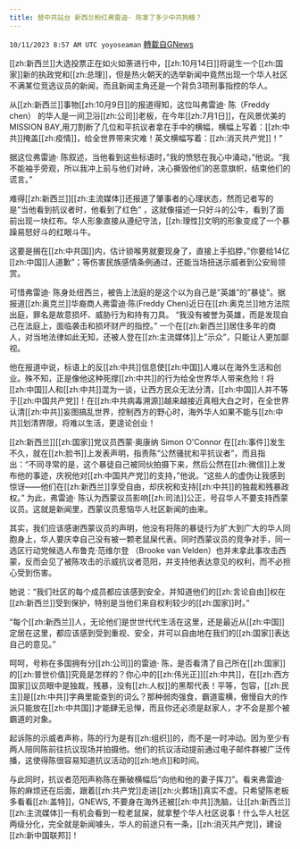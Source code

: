 ```yaml
---
title: 替中共站台 新西兰粉红弗雷迪· 陈拿了多少中共狗粮？
---
```

`10/11/2023 8:57 AM UTC yoyoseaman` [轉載自GNews](https://gnews.org/articles/1818192)

[[zh:新西兰]]大选投票正在如火如荼进行中，[[zh:10月14日]]将诞生一个[[zh:国家]]新的执政党和[[zh:总理]]，但是热火朝天的选举新闻中竟然出现一个华人社区不满某位竞选议员的新闻，而且新闻主角还是一个背负3项刑事指控的华人。 

从[[zh:新西兰]]事物[[zh:10月9日]]的报道得知，这位叫弗雷迪· 陈（Freddy chen） 的华人是一间卫浴[[zh:公司]]老板，在今年[[zh:7月1日]]，在风景优美的MISSION BAY,用刀割断了几位和平抗议者拿在手中的横幅，横幅上写着：[[zh:中共]]掩盖[[zh:疫情]]，给全世界带来灾难！英文横幅写着：[[zh:消灭共产党]]！” 

据这位弗雷迪· 陈叙述，当他看到这些标语时，”我的愤怒在我心中涌动，”他说。“我不能袖手旁观，所以我冲上前与他们对峙，决心撕毁他们的恶意旗帜，结束他们的谎言。” 

难得[[zh:新西兰]][[zh:主流媒体]]还报道了肇事者的心理状态，然而记者写的是”当他看到抗议者时，他看到了红色” ，这就像描述一只好斗的公牛，看到了面前出现一块红布。华人形象直接从遵纪守法，[[zh:理性]]文明的形象变成了一个暴躁易怒好斗的红眼斗牛。 

这要是搁在[[zh:中共国]]内，估计锁喉男就要现身了，直接上手掐脖，”你要给14亿[[zh:中国]]人道歉”；等伤害民族感情条例通过，还能当场扭送示威者到公安局领赏。 

可惜弗雷迪· 陈身处纽西兰，被告上法庭的是这个以为自己是”英雄”的”暴徒”。据报道[[zh:奥克兰]]华裔商人弗雷迪·陈(Freddy Chen)近日在[[zh:奥克兰]]地方法院出庭，罪名是故意损坏、威胁行为和持有刀具。 “我没有被誉为英雄，而是发现自己在法庭上，面临袭击和损坏财产的指控。” 一个在[[zh:新西兰]]居住多年的商人，对当地法律如此无知，还被人登在[[zh:主流媒体]]上”示众”，只能让人更加鄙视。 

他在报道中说，标语上的反[[zh:中共]]信息使[[zh:中国]]人难以在海外生活和创业。殊不知，正是像他这种死撑[[zh:中共]]的行为给全世界华人带来危险！将[[zh:中国]]人和[[zh:中共]]混为一谈，让西方民众无法分清，[[zh:中国]]人并不等于[[zh:中国共产党]]！在[[zh:中共病毒溯源]]越来越接近真相大白之时，在全世界认清[[zh:中共]]妄图搞乱世界，控制西方的野心时，海外华人如果不能与[[zh:中共]]划清界限，将难以生活，更遑论创业！ 

[[zh:新西兰]][[zh:国家]]党议员西蒙·奥康纳 Simon O'Connor 在[[zh:事件]]发生不久，就在[[zh:脸书]]上发表声明，指责陈“公然骚扰和平抗议者”，而且指出：“不同寻常的是，这个暴徒自己被同伙拍摄下来，然后公然在[[zh:微信]]上发布他的事迹，庆祝他对[[zh:中国共产党]]的支持，”他说。“这些人的虚伪让我感到惊讶——他们在[[zh:新西兰]]享受自由，却庆祝和支持[[zh:中共]]的独裁和残暴政权。” 为此，弗雷迪· 陈认为西蒙议员影响[[zh:司法]]公正，号召华人不要支持西蒙议员。这就是新闻里，西蒙议员惹恼华人社区新闻的由来。

其实，我们应该感谢西蒙议员的声明，他没有将陈的暴徒行为扩大到广大的华人同胞身上，华人要庆幸自己没有被一颗老鼠屎代表。同时西蒙议员的竞争对手，同一选区行动党候选人布鲁克·范维尔登 （Brooke van Velden）也并未拿此事攻击西蒙，反而会见了被陈攻击的示威抗议者范阳，并支持他表达意见的权利，而不必担心受到伤害。 

她说：“我们社区的每个成员都应该感到安全，并知道他们的[[zh:言论自由]]权在[[zh:新西兰]]受到保护，特别是当他们来自权利较少的[[zh:国家]]时。” 

“每个[[zh:新西兰]]人，无论他们是世世代代生活在这里，还是最近从[[zh:中国]]定居在这里，都应该感到受到重视、安全，并可以自由地在我们的[[zh:国家]]表达自己的意见。” 

呵呵，号称在多国拥有分[[zh:公司]]的雷迪· 陈，是否看清了自己所在[[zh:国家]]的[[zh:普世价值]]究竟是怎样的？你心中的[[zh:伟光正]][[zh:中共]]，在[[zh:西方国家]]议员眼中是独裁，残暴，没有[[zh:人权]]的黑帮代表！平等，包容，[[zh:民主]]是[[zh:中共]]字典里能查到的词么？那种弱肉强食，霸道蛮横，傲慢自大的作派只能放在[[zh:中共国]]才能肆无忌惮，而且你还必须是赵家人，才不会是那个被霸道的对象。 

起诉陈的示威者声称，陈的行为是有[[zh:组织]]的，而不是一时冲动。因为至少有两人陪同陈前往抗议现场并拍摄他。他们的抗议活动提前通过电子邮件群被广泛传播，这使得陈很容易知道抗议活动的[[zh:地点]]和时间。 

与此同时，抗议者范阳声称陈在撕破横幅后“向他和他的妻子挥刀”。看来弗雷迪· 陈的麻烦还在后面，跟着[[zh:共产党]]走进[[zh:火葬场]]真实不虚。只希望陈老板多看看[[zh:盖特]]，GNEWS, 不要身在海外还被[[zh:中共]]洗脑，让[[zh:新西兰]][[zh:主流媒体]]一有机会看到一粒老鼠屎，就拿整个华人社区说事！什么华人社区两级分化，完全就是新闻噱头，华人的前途只有一条，[[zh:消灭共产党]]，建设[[zh:新中国联邦]]！
